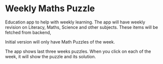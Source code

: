 # Weekly Maths Puzzle

Education app to help with weekly learning. The app will have weekly revision on Literacy, Maths, Science and other subjects. These items will be fetched from backend,

Initial version will only have Math Puzzles of the week. 

The app shows last three weeks puzzles. When you click on each of the week, it will show the puzzle and its solution.

